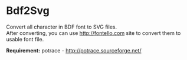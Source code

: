 # Bdf2Svg
Convert all character in BDF font to SVG files.  
After converting, you can use http://fontello.com site to convert them to usable font file.

**Requirement:**
potrace - http://potrace.sourceforge.net/
